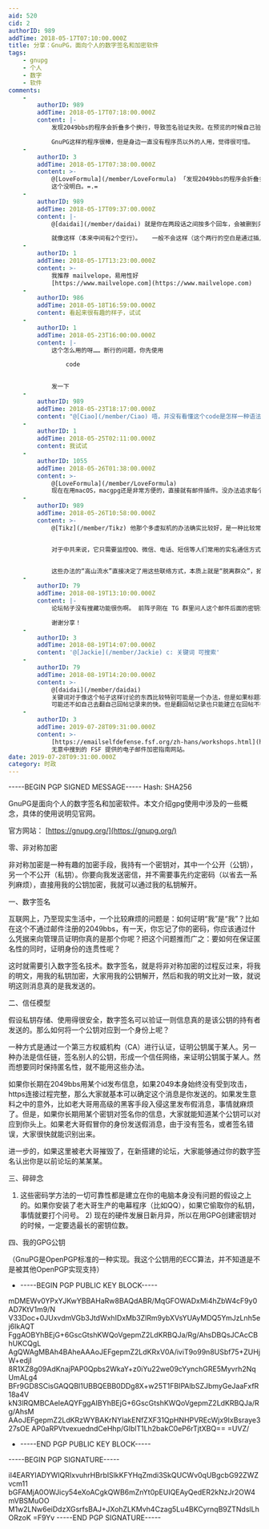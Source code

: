 ```yaml
---
aid: 520
cid: 2
authorID: 989
addTime: 2018-05-17T07:10:00.000Z
title: 分享：GnuPG，面向个人的数字签名和加密软件
tags:
    - gnupg
    - 个人
    - 数字
    - 软件
comments:
    -
        authorID: 989
        addTime: 2018-05-17T07:18:00.000Z
        content: |-
            发现2049bbs的程序会折叠多个换行，导致签名验证失败。在预览的时候自己验证一遍签名，应该就可以避免这个问题，这个帖子签名是好的。

            GnuPG这样的程序很棒，但是身边一直没有程序员以外的人用，觉得很可惜。
    -
        authorID: 3
        addTime: 2018-05-17T07:38:00.000Z
        content: >-
            @[LoveFormula](/member/LoveFormula) 「发现2049bbs的程序会折叠多个换行，导致签名验证失败。」
            这个没明白。=.=
    -
        authorID: 989
        addTime: 2018-05-17T09:37:00.000Z
        content: |-
            @[daidai](/member/daidai) 就是你在两段话之间按多个回车，会被删到只有1个。

            就像这样（本来中间有2个空行）。 ​ ​ 一般不会这样（这个两行的空白是通过插入零宽空格实现的）
    -
        authorID: 1
        addTime: 2018-05-17T13:23:00.000Z
        content: >-
            我推荐 mailvelope，易用性好
            [https://www.mailvelope.com](https://www.mailvelope.com)
    -
        authorID: 986
        addTime: 2018-05-18T16:59:00.000Z
        content: 看起来很有趣的样子，试试
    -
        authorID: 1
        addTime: 2018-05-23T16:00:00.000Z
        content: |-
            这个怎么用的呀…… 断行的问题，你先使用

                code
                

            发一下
    -
        authorID: 989
        addTime: 2018-05-23T18:17:00.000Z
        content: "@[Ciao](/member/Ciao) 唔，并没有看懂这个code是怎样一种语法。至于GPG的使用，大概是这样的：\n\n一、生成自己的密钥对\n\n将GnuPG正确安装到系统中后，要先生成你自己的密钥对，执行命令：gpg --full-gen-key\n\n此时会让你选择key的密码类型（也可以选择用途），选择默认的RSA和RSA就可以了。 然后会问你密钥长度，现在硬件发展日行千里，所以选择最长的4096。 选择密钥对过期时间，一般选1年。 之后会问你姓名和邮件地址，实际上和真实的姓名和邮件地址没有关系，按你的需求填，比如我在这个论坛的key，姓名和邮件分别填的LoveFormula和LoveF[\\[email\_protected\\]](/cdn-cgi/l/email-protection)。如果要拿来加密邮件，就填真正的邮件地址。 最后确认，系统需要一点熵来生成密钥，可以看点电影或者开一把游戏什么的来加速熵的获取。\n\n导出自己的公钥，方便复制给别人：gpg --armor --export [\\[email\_protected\\]](/cdn-cgi/l/email-protection) 这里“--armor”的意思是产生以ascii码编码的输出，方便复制（否则就直接把二进制数据输出到终端了）。要看清楚，这里应该写着“BEGIN PGP PUBLIC KEY BLOCK”，而不是“BEGIN PGP PRIVATE KEY BLOCK”（“--export-secret-keys”的输出：导出私钥）\n\n下面是我的公钥，可以保存成一个名为key.asc的纯文本文件，方便等会儿实验：\n\n\\-----BEGIN PGP PUBLIC KEY BLOCK-----\n\nmDMEWv0YPxYJKwYBBAHaRw8BAQdABR/MqGFOWADxMi4hZbW4cF9y0AD7KtV1m9/N V33Doc+0JUxvdmVGb3JtdWxhIDxMb3ZlRm9ybXVsYUAyMDQ5YmJzLnh5ej6IkAQT FggAOBYhBEjG+6GscGtshKWQoVgepmZ2LdKRBQJa/Rg/AhsDBQsJCAcCBhUKCQgL AgQWAgMBAh4BAheAAAoJEFgepmZ2LdKRxV0A/iviT9o99n8USbf75+ZUHjW+edjI 8R1XZ8g09AdKnajPAP0Qpbs2WkaY+z0iYu22we09cYynchGRE5Myvrh2NqUmALg4 BFr9GD8SCisGAQQBl1UBBQEBB0DDg8X+w25T1FBIPAlbSZJbmyGeJaaFxfR18a4V kN3lRQMBCAeIeAQYFggAIBYhBEjG+6GscGtshKWQoVgepmZ2LdKRBQJa/Rg/AhsM AAoJEFgepmZ2LdKRzWYBAKrNYIakENfZXF31QpHNHPVREcWjx9IxBsraye327sOE AP0aRPVtvexuedndCeHhp/GIblT1Lh2bakC0eP6rTjtXBQ== =UVZ/ -----END PGP PUBLIC KEY BLOCK-----\n\n二、平常的使用\n\n导入朋友的公钥（key.asc是文件名）：gpg --import key.asc\n\n列出已导入的key：gpg --list-keys\n\n加密：gpg --armor --encrypt file.txt （会生成一个file.txt.asc文件，是加密后的信息） 在加密时，需要填入朋友的名字或邮件地址。\n\n数字签名：gpg --sign file.txt，以默认key进行签名，生成一个file.txt.gpg，包含原文件内容和签名（但是是二进制的，人类不可读） gpg --armor --sign file.txt，还是签名，这次保存为名为file.txt.asc的文本文件，但签名信息和文件内容还是绑在一起的，不可读。 gpg --clear-sign file.txt，签名，保存为名为file.txt.asc的文本文件，是本楼正文的签名方式，文字信息和数字签名信息分开，人类可读。一般电子邮件客户端的GnuPG插件就用这种签名方式。\n\n三、图形前端，邮件客户端的加密插件\n\n我一般用Linux。在Linux系统上，Thunderbird上有Enigmail插件，GNOME的Evolution自带GPG支持，KDE上有KGpg来管理公钥私钥，GNOME上有seahorse可以管理密钥对。\n\nWindows上，似乎可以用Gpg4win，是一整套工具，据说还支持Outlook [https://www.gpg4win.org/index.html](https://www.gpg4win.org/index.html) Windows作为政府和企业1984人民群众的有力工具，加密点日记什么的可以，防查水表就只能寄希望于微软没有应政府要求埋设后门（当然如果你把GPG和QQ，微信，搜狗拼音，360杀毒安装在一个操作系统里面，那就自求多福吧）\n\n至于苹果的系统，我从来没有用过，不清楚。不过既然有brew，那肯定是有gpg的。不过都既然都云上贵州了，那就呵呵一下。（不要试图用苹果的手机系统和电脑系统是两个东西以及你们的帐号不是中国帐号来狡辩）\n\n（世界险恶，我认为Linux上也可能有后门）"
    -
        authorID: 1
        addTime: 2018-05-25T02:11:00.000Z
        content: 我试试
    -
        authorID: 1055
        addTime: 2018-05-26T01:38:00.000Z
        content: >-
            @[LoveFormula](/member/LoveFormula)
            现在在用macOS，macgpg还是非常方便的，直接就有邮件插件。没办法追求每个人都完全避免所有后门，现在姑且是认为没有安装国产软件的windows和没有上云的macOS是能够个人意义上的使用GPG的。如果需要政治方面的使用，比较推荐的还是使用编程随想的多虚拟机。如果希望自己避免后门，很可能就需要使用经过自己裁剪审计的linux，相对而言是比较麻烦的。
    -
        authorID: 989
        addTime: 2018-05-26T10:58:00.000Z
        content: >-
            @[Tikz](/member/Tikz) 他那个多虚拟机的办法确实比较好，是一种比较常用的方法（似乎那个博客在这里挺有名的？）。


            对于中共来说，它只需要监控QQ、微信、电话、短信等人们常用的实名通信方式就可以了。至于GnuPG这些方法，虽然能够达到真正的安全，但是并不大众化：下载来的GnuPG里面并不带一份简单友好，一般人也能读懂的GnuPG“最佳实践”（听说正在写，什么时候写出来就不得而知了），即使有，现在的人也被新时代的互联网教育“不要去阅读大段文字”。


            这些办法的“高山流水”直接决定了用这些联络方式，本质上就是“脱离群众”，掀不起什么风浪。
    -
        authorID: 79
        addTime: 2018-08-19T13:10:00.000Z
        content: |-
            论坛帖子没有搜藏功能很伤啊。 前阵子刚在 TG 群里问人这个邮件后面的密钥怎么回事，今天论坛竟然有人发了。没有很看懂，想收藏了有空细看。

            谢谢分享！
    -
        authorID: 3
        addTime: 2018-08-19T14:07:00.000Z
        content: '@[Jackie](/member/Jackie) c: 关键词 可搜索'
    -
        authorID: 79
        addTime: 2018-08-19T14:20:00.000Z
        content: >-
            @[daidai](/member/daidai)
            关键词对于像这个帖子这样讨论的东西比较特别可能是一个办法，但是如果标题本身关键词比较常用，或者我根本就不记得标题叫什么的帖子就无力了啊。
            可能还不如自己去翻自己回帖记录来的快。但是翻回帖记录也只能建立在回帖不多的情况，等到论坛用了几年，翻回帖大概也不可能了。
    -
        authorID: 3
        addTime: 2019-07-28T09:31:00.000Z
        content: >-
            [https://emailselfdefense.fsf.org/zh-hans/workshops.html](https://emailselfdefense.fsf.org/zh-hans/workshops.html)
            无意中搜到的 FSF 提供的电子邮件加密指南网站。
date: 2019-07-28T09:31:00.000Z
category: 时政
---
```


\-----BEGIN PGP SIGNED MESSAGE----- Hash: SHA256

GnuPG是面向个人的数字签名和加密软件。本文介绍gpg使用中涉及的一些概念，具体的使用说明见官网。

官方网站： [https://gnupg.org/](https://gnupg.org/)

零、非对称加密

非对称加密是一种有趣的加密手段，我持有一个密钥对，其中一个公开（公钥），另一个不公开（私钥）。你要向我发送密信，并不需要事先约定密码（以省去一系列麻烦），直接用我的公钥加密，我就可以通过我的私钥解开。

一、数字签名

互联网上，乃至现实生活中，一个比较麻烦的问题是：如何证明“我”是“我”？比如在这个不通过邮件注册的2049bbs，有一天，你忘记了你的密码，你应该通过什么凭据来向管理员证明你真的是那个你呢？把这个问题推而广之：要如何在保证匿名性的同时，证明身份的连贯性呢？

这时就需要引入数字签名技术。数字签名，就是将非对称加密的过程反过来，将我的明文，用我的私钥加密，大家用我的公钥解开，然后和我的明文比对一致，就说明这则消息真的是我发送的。

二、信任模型

假设私钥存储、使用得很安全，数字签名可以验证一则信息真的是该公钥的持有者发送的。那么如何将一个公钥对应到一个身份上呢？

一种方式是通过一个第三方权威机构（CA）进行认证，证明公钥属于某人。另一种办法是信任链，签名别人的公钥，形成一个信任网络，来证明公钥属于某人。然而想要同时保持匿名性，就不能用这些办法。

如果你长期在2049bbs用某个id发布信息，如果2049本身始终没有受到攻击，https连接过程完整，那么大家就基本可以确定这个消息是你发送的。如果发生意料之中的意外，比如老大哥用高级的黑客手段入侵这里发布假消息，事情就麻烦了。但是，如果你长期用某个密钥对签名你的信息，大家就能知道某个公钥可以对应到你头上。如果老大哥假冒你的身份发送假消息，由于没有签名，或者签名错误，大家很快就能识别出来。

进一步的，如果这里被老大哥摧毁了，在新搭建的论坛，大家能够通过你的数字签名认出你是以前论坛的某某某。

三、碎碎念

1) 这些密码学方法的一切可靠性都是建立在你的电脑本身没有问题的假设之上的。如果你安装了老大哥生产的电幕程序（比如QQ），如果它偷取你的私钥，事情就要打个问号。 2) 现在的硬件发展日新月异，所以在用GPG创建密钥对的时候，一定要选最长的密钥位数。

四、我的GPG公钥

（GnuPG是OpenPGP标准的一种实现。我这个公钥用的ECC算法，并不知道是不是被其他OpenPGP实现支持）

*   \-----BEGIN PGP PUBLIC KEY BLOCK-----

mDMEWv0YPxYJKwYBBAHaRw8BAQdABR/MqGFOWADxMi4hZbW4cF9y0AD7KtV1m9/N V33Doc+0JUxvdmVGb3JtdWxhIDxMb3ZlRm9ybXVsYUAyMDQ5YmJzLnh5ej6IkAQT FggAOBYhBEjG+6GscGtshKWQoVgepmZ2LdKRBQJa/Rg/AhsDBQsJCAcCBhUKCQgL AgQWAgMBAh4BAheAAAoJEFgepmZ2LdKRxV0A/iviT9o99n8USbf75+ZUHjW+edjI 8R1XZ8g09AdKnajPAP0Qpbs2WkaY+z0iYu22we09cYynchGRE5Myvrh2NqUmALg4 BFr9GD8SCisGAQQBl1UBBQEBB0DDg8X+w25T1FBIPAlbSZJbmyGeJaaFxfR18a4V kN3lRQMBCAeIeAQYFggAIBYhBEjG+6GscGtshKWQoVgepmZ2LdKRBQJa/Rg/AhsM AAoJEFgepmZ2LdKRzWYBAKrNYIakENfZXF31QpHNHPVREcWjx9IxBsraye327sOE AP0aRPVtvexuedndCeHhp/GIblT1Lh2bakC0eP6rTjtXBQ== =UVZ/

*   \-----END PGP PUBLIC KEY BLOCK-----

\-----BEGIN PGP SIGNATURE-----

iI4EARYIADYWIQRIxvuhrHBrbISlkKFYHqZmdi3SkQUCWv0qUBgcbG92ZWZvcm11 bGFAMjA0OWJicy54eXoACgkQWB6mZnYt0pEUIQEAyQedER2kNzJr2OW4mVBSMuOO M1w2LNw6eiDdzXGsrfsBAJ+JXohZLKMvh4Czag5Lu4BKCyrnqB9ZTNdslLhORzoK =F9Yv -----END PGP SIGNATURE-----
